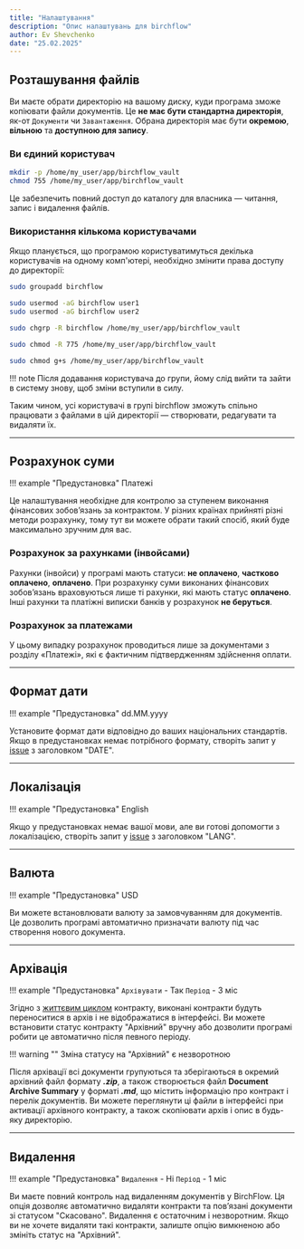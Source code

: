 ```yaml
---
title: "Налаштування"
description: "Опис налаштувань для birchflow"
author: Ev Shevchenko
date: "25.02.2025"
---
```


## Розташування файлів

Ви маєте обрати директорію на вашому диску, куди програма зможе копіювати файли документів. Це **не має бути стандартна директорія**, як-от `Документи` чи `Завантаження`. Обрана директорія має бути **окремою**, **вільною** та **доступною для запису**.

### Ви єдиний користувач

```bash title="Створення директорії та надання дозволів"
mkdir -p /home/my_user/app/birchflow_vault
chmod 755 /home/my_user/app/birchflow_vault
```

Це забезпечить повний доступ до каталогу для власника — читання, запис і видалення файлів.


### Використання кількома користувачами

Якщо планується, що програмою користуватимуться декілька користувачів на одному комп'ютері, необхідно змінити права доступу до директорії:

```bash title="1. Створіть спільну групу"
sudo groupadd birchflow
```

```bash title="2. Додайте користувачів до цієї групи"
sudo usermod -aG birchflow user1
sudo usermod -aG birchflow user2
```

```bash title="3. Призначте групу директорії"
sudo chgrp -R birchflow /home/my_user/app/birchflow_vault
```

```bash title="4. Надайте групі права на запис"
sudo chmod -R 775 /home/my_user/app/birchflow_vault
```

```bash title="5. (Опційно) Щоб усі нові файли в цій папці автоматично успадковували групу"
sudo chmod g+s /home/my_user/app/birchflow_vault
```

!!! note
    Після додавання користувача до групи, йому слід вийти та зайти в систему знову, щоб зміни вступили в силу.

Таким чином, усі користувачі в групі birchflow зможуть спільно працювати з файлами в цій директорії — створювати, редагувати та видаляти їх.

---

## Розрахунок суми

!!! example "Предустановка"
    Платежі

Це налаштування необхідне для контролю за ступенем виконання фінансових зобов’язань за контрактом. У різних країнах прийняті різні методи розрахунку, тому тут ви можете обрати такий спосіб, який буде максимально зручним для вас.

### Розрахунок за рахунками (інвойсами)

Рахунки (інвойси) у програмі мають статуси: **не оплачено**, **частково оплачено**, **оплачено**. При розрахунку суми виконаних фінансових зобов’язань враховуються лише ті рахунки, які мають статус **оплачено**. Інші рахунки та платіжні виписки банків у розрахунок **не беруться**.

### Розрахунок за платежами

У цьому випадку розрахунок проводиться лише за документами з розділу «Платежі», які є фактичним підтвердженням здійснення оплати.

---
## Формат дати

!!! example "Предустановка"
    dd.MM.yyyy

Установите формат дати відповідно до ваших національних стандартів. Якщо в предустановках немає потрібного формату, створіть запит у [issue](https://github.com/toCase/birchflow/issues/new) з заголовком "DATE".

---
## Локалізація

!!! example "Предустановка"
    English

Якщо у предустановках немає вашої мови, але ви готові допомогти з локалізацією, створіть запит у [issue](https://github.com/toCase/birchflow/issues/new) з заголовком "LANG".

---
## Валюта

!!! example "Предустановка"
    USD

Ви можете встановлювати валюту за замовчуванням для документів. Це дозволить програмі автоматично призначати валюту під час створення нового документа.

---
## Архівація

!!! example "Предустановка"
    `Архівувати` - Так
    `Період` - 3 міс

Згідно з [життєвим циклом](h_lifecircle.md) контракту, виконані контракти будуть переноситися в архів і не відображатися в інтерфейсі. Ви можете встановити статус контракту "Архівний" вручну або дозволити програмі робити це автоматично після певного періоду.

!!! warning ""
    Зміна статусу на "Архівний" є незворотною

Після архівації всі документи групуються та зберігаються в окремий архівний файл формату ***.zip***, а також створюється файл **Document Archive Summary** у форматі ***.md***, що містить інформацію про контракт і перелік документів. Ви можете переглянути ці файли в інтерфейсі при активації архівного контракту, а також скопіювати архів і опис в будь-яку директорію.

---
## Видалення

!!! example "Предустановка"
    `Видалення` - Ні
    `Період` - 1 міс

Ви маєте повний контроль над видаленням документів у BirchFlow. Ця опція дозволяє автоматично видаляти контракти та пов’язані документи зі статусом "Скасовано". Видалення є остаточним і незворотним. Якщо ви не хочете видаляти такі контракти, залиште опцію вимкненою або змініть статус на "Архівний".
